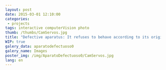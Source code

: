 ```yaml
---
layout: post
date: 2015-03-01 12:10:00
categories:
 - projects
tags: interactive computerVision photo
thumb: /thumbs/CamServos.jpg
title: "Defective aparatus: It refuses to behave according to its original rules and insists on avoiding people. part 0"
WIP: true
galery_data: aparatodefectuoso0
galery_name: Images
poster_img: /img/AparatoDefectuoso0/CamServos.jpg
lang: en
---
```

